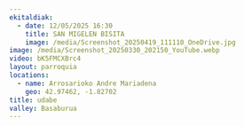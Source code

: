 ```yaml
---
ekitaldiak:
  - date: 12/05/2025 16:30
    title: SAN MIGELEN BISITA
    image: /media/Screenshot_20250419_111110_OneDrive.jpg
image: /media/Screenshot_20250330_202150_YouTube.webp
video: bK5FMCXBrc4
layout: parroquia
locations:
  - name: Arrosarioko Andre Mariadena
    geo: 42.97462, -1.82702
title: udabe
valley: Basaburua
---
```

